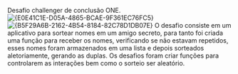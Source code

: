 Desafio challenger de conclusão ONE.
![{E0E41C1E-D05A-4865-BCAE-9F361EC76FC5}](https://github.com/user-attachments/assets/6e8ed40d-cea3-4296-a083-8d18010d6d31)
![{B5F29A6B-2162-4B54-8184-82C78D1DB07E}](https://github.com/user-attachments/assets/1b204362-a148-4653-a897-c40a1dc17d62)
O desafio consiste em um aplicativo para sortear nomes em um amigo secreto, para tanto foi criada uma função para receber os nomes, verificando se não estavam repetidos, esses nomes foram armazenados em uma lista e depois sorteados aletoriamente, gerando as duplas. Os desafios foram criar funções para controlarem as interações bem como o sorteio ser aleatório.

